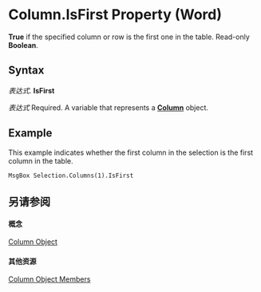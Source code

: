 
# Column.IsFirst Property (Word)

 **True** if the specified column or row is the first one in the table. Read-only **Boolean**.


## Syntax

 _表达式_. **IsFirst**

 _表达式_ Required. A variable that represents a **[Column](49d68571-2a57-6795-34b9-eb09aeb43043.md)** object.


## Example

This example indicates whether the first column in the selection is the first column in the table.


```
MsgBox Selection.Columns(1).IsFirst
```


## 另请参阅


#### 概念


[Column Object](49d68571-2a57-6795-34b9-eb09aeb43043.md)
#### 其他资源


[Column Object Members](http://msdn.microsoft.com/library/e8b86d58-eb4b-6d02-7171-f70436a31f4c%28Office.15%29.aspx)